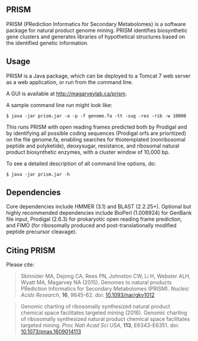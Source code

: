 ## PRISM  

PRISM (PRediction Informatics for Secondary Metabolomes) is a software package for natural product genome mining. PRISM identifies biosynthetic gene clusters and generates libraries of hypothetical structures based on the identified genetic information. 

## Usage

PRISM is a Java package, which can be deployed to a Tomcat 7 web server as a web application, or run from the command line. 

A GUI is available at http://magarveylab.ca/prism. 

A sample command line run might look like: 

```
$ java -jar prism.jar -a -p -f genome.fa -tt -sug -res -rib -w 10000
```

This runs PRISM with open reading frames predicted both by Prodigal and by identifying all possible coding sequences (Prodigal orfs are prioritized) on the file genome.fa, enabling searches for thiotemplated (nonribosomal peptide and polyketide), deoxysugar, resistance, and ribosomal natural product biosynthetic enzymes, with a cluster window of 10,000 bp. 

To see a detailed description of all command line options, do:

```
$ java -jar prism.jar -h 
``` 

## Dependencies

Core dependencies include HMMER (3.1) and BLAST (2.2.25+). Optional but highly recommended dependencies include BioPerl (1.006924) for GenBank file input, Prodigal (2.6.3) for prokaryotic open reading frame prediction, and FIMO (for ribosomally produced and post-translationally modified peptide precursor cleavage). 

## Citing PRISM

Please cite: 

> Skinnider MA, Dejong CA, Rees PN, Johnston CW, Li H, Webster ALH, Wyatt MA, Magarvey NA (2015). Genomes to natural products PRediction Informatics for Secondary Metabolomes (PRISM). _Nucleic Acids Research_, **16**, 9645-62. doi: [10.1093/nar/gkv1012](http://dx.doi.org/10.1093/nar/gkv1012)

> Genomic charting of ribosomally synthesized natural product chemical space facilitates targeted mining (2016). Genomic charting of ribosomally synthesized natural product chemical space facilitates targeted mining. _Proc Natl Acad Sci USA_, **113**, E6343-E6351. doi: [10.1073/pnas.1609014113](http://dx.doi.org/10.1073/pnas.1609014113)
